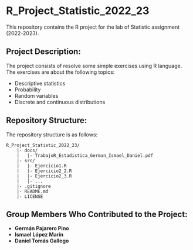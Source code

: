 # R_Project_Statistic_2022_23
This repository contains the R project for the lab of Statistic assignment (2022-2023).

## Project Description:
The project consists of resolve some simple exercises using R language. The exercises are about the following topics:
- Descriptive statistics
- Probability
- Random variables
- Discrete and continuous distributions

## Repository Structure:
The repository structure is as follows:
```
R_Project_Statistic_2022_23/
    |- docs/
    |   |- TrabajoR_Estadistica_German_Ismael_Daniel.pdf
    |- src/
    |   |- Ejercicio1.R
    |   |- Ejercicio2_2.R
    |   |- Ejercicio2_3.R
    |   |- ...
    |- .gitignore
    |- README.md
    |- LICENSE
```

## Group Members Who Contributed to the Project:
* **Germán Pajarero Pino**
* **Ismael López Marín**
* **Daniel Tomás Gallego**